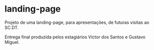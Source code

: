 # landing-page
  Projeto de uma landing-page, para apresentações, de futuras visitas ao SC.DT.

  Entrega final produzida pelos estagiários Victor dos Santos e Gustavo Miguel. 
